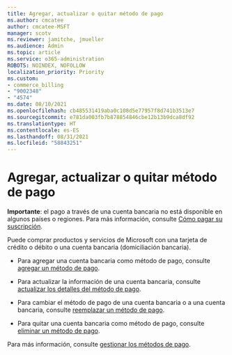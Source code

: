 ```yaml
---
title: Agregar, actualizar o quitar método de pago
ms.author: cmcatee
author: cmcatee-MSFT
manager: scotv
ms.reviewer: jamitche, jmueller
ms.audience: Admin
ms.topic: article
ms.service: o365-administration
ROBOTS: NOINDEX, NOFOLLOW
localization_priority: Priority
ms.custom:
- commerce_billing
- "9002348"
- "4574"
ms.date: 08/10/2021
ms.openlocfilehash: cb485531419aba0c108d5e77957f8d741b3513e7
ms.sourcegitcommit: e781da003fb7b878854846cbe12b13b9dca8df92
ms.translationtype: HT
ms.contentlocale: es-ES
ms.lasthandoff: 08/31/2021
ms.locfileid: "58843251"
---
```

# <a name="add-update-or-remove-payment-method"></a>Agregar, actualizar o quitar método de pago

**Importante**: el pago a través de una cuenta bancaria no está disponible en algunos países o regiones. Para más información, consulte [Cómo pagar su suscripción](https://docs.microsoft.com/microsoft-365/commerce/billing-and-payments/pay-for-your-subscription). 

Puede comprar productos y servicios de Microsoft con una tarjeta de crédito o débito o una cuenta bancaria (domiciliación bancaria).

- Para agregar una cuenta bancaria como método de pago, consulte [agregar un método de pago](https://docs.microsoft.com/microsoft-365/commerce/billing-and-payments/manage-payment-methods#add-a-payment-method).

- Para actualizar la información de una cuenta bancaria, consulte [actualizar los detalles del método de pago](https://docs.microsoft.com/microsoft-365/commerce/billing-and-payments/manage-payment-methods#update-payment-method-details).

- Para cambiar el método de pago de una cuenta bancaria o a una cuenta bancaria, consulte [reemplazar un método de pago](https://docs.microsoft.com/microsoft-365/commerce/billing-and-payments/manage-payment-methods#replace-a-payment-method).

- Para quitar una cuenta bancaria como método de pago, consulte [eliminar un método de pago](https://docs.microsoft.com/microsoft-365/commerce/billing-and-payments/manage-payment-methods#delete-a-payment-method).

Para más información, consulte [gestionar los métodos de pago](https://docs.microsoft.com/microsoft-365/commerce/billing-and-payments/manage-payment-methods).
